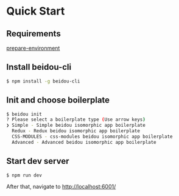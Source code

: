# Quick Start

## Requirements

[prepare-environment](./prepare-environment.md)

## Install beidou-cli

```bash
$ npm install -g beidou-cli
```

## Init and choose boilerplate

```bash
$ beidou init
? Please select a boilerplate type (Use arrow keys)
❯ Simple - Simple beidou isomorphic app boilerplate
  Redux - Redux beidou isomorphic app boilerplate
  CSS-MODULES - css-modules beidou isomorphic app boilerplate
  Advanced - Advanced beidou isomorphic app boilerplate
```

## Start dev server

```bash
$ npm run dev
```

After that, navigate to [http://localhost:6001/](http://localhost:6001/)

